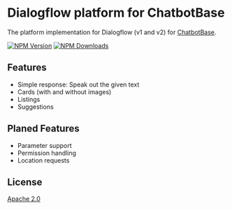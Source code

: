 # Dialogflow platform for ChatbotBase
The platform implementation for Dialogflow (v1 and v2) for [ChatbotBase][chatbotbase].

[![NPM Version][npm-image]][npm-url]
[![NPM Downloads][downloads-image]][downloads-url]
  
## Features
 - Simple response: Speak out the given text
 - Cards (with and without images)
 - Listings
 - Suggestions
 
## Planed Features
 - Parameter support
 - Permission handling
 - Location requests
  
## License
[Apache 2.0](LICENSE)

[chatbotbase]: https://github.com/rekire/ChatbotBase
[npm-image]: https://img.shields.io/npm/v/chatbotbase-dialogflowplatform.svg
[npm-url]: https://npmjs.org/package/chatbotbase-dialogflowplatform
[downloads-image]: https://img.shields.io/npm/dm/chatbotbase-dialogflowplatform.svg
[downloads-url]: https://npmjs.org/package/chatbotbase-dialogflowplatform
